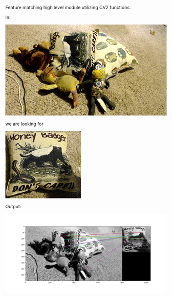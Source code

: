 Feature matching high level module utilizing CV2 functions.


In:

![](opencv-feature-matching-image.jpg)

we are looking for

![](opencv-feature-matching-template.jpg)

Output:

![](Feature_Matching.png)

